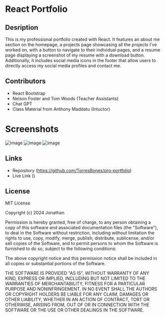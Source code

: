 # React Portfolio

## Desription
This is my professional portfolio created with React. It features an about me section on the homepage, a projects page showcasing all the projects I've worked on, with a button to navigate to their individual pages, and a resume page displaying a screenshot of my resume with a download button. Additionally, it includes social media icons in the footer that allow users to directly access my social media profiles and contact me.

## Contributors
- React Bootstrap
- Nelson Foster and Tom Woods (Teacher Assistants)
- Chat GPT
- Class Material from Anthony Maddatu (Intuctor)

# Screenshots
![image](https://github.com/TorresBones/pro-portfolio/assets/143949132/6339188a-4b50-4581-b313-8c599845f6e6)
![image](https://github.com/TorresBones/pro-portfolio/assets/143949132/68e62c08-9f4e-42e8-99ff-fc4a82426423)
![image](https://github.com/TorresBones/pro-portfolio/assets/143949132/b69dafb7-73e4-44aa-bbe8-dc053c03a62b)
## Links
- Repository (https://github.com/TorresBones/pro-portfolio)
- Live Link ()

## License

MIT License

Copyright (c) 2024 Jonathan

Permission is hereby granted, free of charge, to any person obtaining a copy
of this software and associated documentation files (the "Software"), to deal
in the Software without restriction, including without limitation the rights
to use, copy, modify, merge, publish, distribute, sublicense, and/or sell
copies of the Software, and to permit persons to whom the Software is
furnished to do so, subject to the following conditions:

The above copyright notice and this permission notice shall be included in all
copies or substantial portions of the Software.

THE SOFTWARE IS PROVIDED "AS IS", WITHOUT WARRANTY OF ANY KIND, EXPRESS OR
IMPLIED, INCLUDING BUT NOT LIMITED TO THE WARRANTIES OF MERCHANTABILITY,
FITNESS FOR A PARTICULAR PURPOSE AND NONINFRINGEMENT. IN NO EVENT SHALL THE
AUTHORS OR COPYRIGHT HOLDERS BE LIABLE FOR ANY CLAIM, DAMAGES OR OTHER
LIABILITY, WHETHER IN AN ACTION OF CONTRACT, TORT OR OTHERWISE, ARISING FROM,
OUT OF OR IN CONNECTION WITH THE SOFTWARE OR THE USE OR OTHER DEALINGS IN THE
SOFTWARE.

